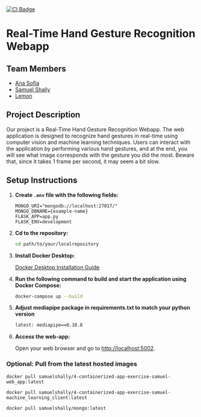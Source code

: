 [![CI Badge](https://github.com/software-students-fall2023/4-containerized-app-exercise-samuel/actions/workflows/Main.yaml/badge.svg)](https://github.com/software-students-fall2023/4-containerized-app-exercise-samuel/actions/workflows/Main.yaml)


# Real-Time Hand Gesture Recognition Webapp

## Team Members

- [Ana Sofia](https://github.com/anaspacheco)
- [Samuel Shally ](https://github.com/SamuelShally)
- [Lemon](https://github.com/Lefie)

## Project Description 

Our project is a Real-Time Hand Gesture Recognition Webapp. The web application is designed to recognize hand gestures in real-time using computer vision and machine learning techniques. Users can interact with the application by performing various hand gestures, and at the end, you will see what image corresponds with the gesture you did the most. Beware that, since it takes 1 frame per second, it may seem a bit slow.

## Setup Instructions

1. **Create `.env` file with the following fields:**
   
    ```
    MONGO_URI="mongodb://localhost:27017/"
    MONGO_DBNAME={example-name}
    FLASK_APP=app.py
    FLASK_ENV=development
    ```

2. **Cd to the repository:**
   
    ```bash
    cd path/to/your/localrepository
    ```

3. **Install Docker Desktop:**
   
    [Docker Desktop Installation Guide](https://www.docker.com/products/docker-desktop)

4. **Run the following command to build and start the application using Docker Compose:**
   
    ```bash
    docker-compose up --build
    ```
5. **Adjust mediapipe package in requirements.txt to match your python version**

   ```bash
   latest: mediapipe==0.10.8
   ```

5. **Access the web-app:**
   
    Open your web browser and go to [http://localhost:5002](http://localhost:5002).

### Optional: Pull from the latest hosted images
```
docker pull samuelshally/4-containerized-app-exercise-samuel-web_app:latest

docker pull samuelshally/4-containerized-app-exercise-samuel-machine_learning_client:latest

docker pull samuelshally/mongo:latest
```




  
